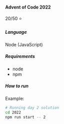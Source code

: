 #### Advent of Code 2022 
20/50 :star:
##### Language
Node (JavaScript)


##### Requirements
- node
- npm

##### How to run
Example:
```bash
# Running day 2 solution
cd 2022
npm run start -- 2
```